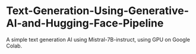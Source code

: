 # Text-Generation-Using-Generative-AI-and-Hugging-Face-Pipeline
A simple text generation AI using Mistral-7B-instruct, using GPU on Google Colab.
